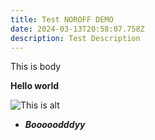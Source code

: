 ```yaml
---
title: Test NOROFF DEMO
date: 2024-03-13T20:58:07.758Z
description: Test Description
---
```

This is body

**Hello world**

![This is alt](/images/about-us-min-2.jpg "Hello world image")

* ***Booooodddyy***
